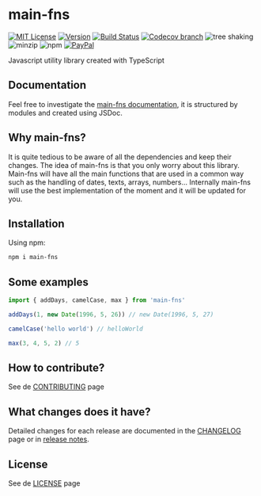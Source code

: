 # main-fns

[![MIT License](https://img.shields.io/badge/License-MIT-yellow.svg)](https://github.com/nabby27/main-fns/blob/main/LICENSE)
[![Version](https://img.shields.io/npm/v/main-fns.svg?style=flat&label=version)](https://www.npmjs.com/package/main-fns)
[![Build Status](https://img.shields.io/github/workflow/status/nabby27/main-fns/Test%20lint%20and%20deploy/main?label=test)](https://github.com/nabby27/main-fns/actions?query=workflow%3A%22Test+lint+and+deploy%22)
[![Codecov branch](https://img.shields.io/codecov/c/github/nabby27/main-fns/main)](https://codecov.io/gh/nabby27/main-fns/branch/main)
![tree shaking](https://badgen.net/bundlephobia/tree-shaking/main-fns/)
![minzip](https://badgen.net/bundlephobia/minzip/main-fns)
![npm](https://img.shields.io/npm/dw/main-fns)
[![PayPal](https://img.shields.io/badge/paypal-donate-yellow.svg)](https://www.paypal.com/cgi-bin/webscr?cmd=_donations&business=M57SG9J5RQ6DJ&currency_code=EUR&source=url)

Javascript utility library created with TypeScript

## Documentation
Feel free to investigate the [main-fns documentation](https://nabby27.github.io/main-fns/), it is structured by modules and created using JSDoc.

## Why main-fns?
It is quite tedious to be aware of all the dependencies and keep their changes. The idea of main-fns is that you only worry about this library. Main-fns will have all the main functions that are used in a common way such as the handling of dates, texts, arrays, numbers... Internally main-fns will use the best implementation of the moment and it will be updated for you.

## Installation

Using npm:

```sh
npm i main-fns
```

## Some examples

```ts
import { addDays, camelCase, max } from 'main-fns'

addDays(1, new Date(1996, 5, 26)) // new Date(1996, 5, 27)

camelCase('hello world') // helloWorld

max(3, 4, 5, 2) // 5
```

## How to contribute?

See de [CONTRIBUTING](https://github.com/nabby27/main-fns/blob/main/.github/CONTRIBUTING.md) page

## What changes does it have?

Detailed changes for each release are documented in the [CHANGELOG](https://github.com/nabby27/main-fns/blob/main/CHANGELOG.md) page or in [release notes](https://github.com/nabby27/main-fns/releases).

## License

See de [LICENSE](https://github.com/nabby27/main-fns/blob/main/LICENSE) page